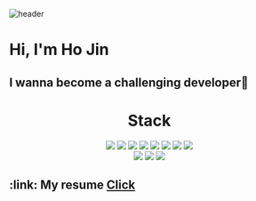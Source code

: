 ![header](https://capsule-render.vercel.app/api?type=egg&color=auto&height=200&section=header&text=Welcome&fontSize=50)

# Hi, I'm Ho Jin  
## I wanna become a challenging developer:rocket:


<!-- 기술 스택 box -->
<div align=center>
    <!-- box name -->
    <h1>Stack</h1>
    <!-- java -->
    <img src="https://img.shields.io/badge/JAVA-orange" />
    <!-- SpringBoot -->
    <img src="https://img.shields.io/badge/SpringBoot-6DB33F" />
    <!-- Spring MVC -->
    <img src="https://img.shields.io/badge/SpringMVC-green" />
    <!-- JPA -->
    <img src="https://img.shields.io/badge/JPA-black" />
    <!-- MyBatis -->
    <img src="https://img.shields.io/badge/MyBatis-ECD53F" />
    <!-- Mysql -->
    <img src="https://img.shields.io/badge/Mysql-4479A1" />
    <!-- MaraiDB -->
    <img src="https://img.shields.io/badge/MaraiDB-003545" />
    <!-- AWS -->
    <img src="https://img.shields.io/badge/AWS_EC2-FF9900" />
</div>
<!-- tool box -->
<div align=center>
    <!-- IntelliJ -->
    <img src="https://img.shields.io/badge/IntelliJ-000000" />
    <!-- VS Code -->
    <img src="https://img.shields.io/badge/VS_Code-ECD53F" />
    <!-- Git -->
    <img src="https://img.shields.io/badge/Git-F05032" />
</div>

<!-- 이력서 boxx -->
<div>
    <h2>
    :link: My resume <a href="https://puzzled-detail-b29.notion.site/48d0b511fa46449d80c3d8fcbcd254a6">Click</a>
    </h2>
</div>


<!--
**coderwin/coderwin** is a ✨ _special_ ✨ repository because its `README.md` (this file) appears on your GitHub profile.

Here are some ideas to get you started:

- 🔭 I’m currently working on ...
- 🌱 I’m currently learning ...
- 👯 I’m looking to collaborate on ...
- 🤔 I’m looking for help with ...
- 💬 Ask me about ...
- 📫 How to reach me: ...
- 😄 Pronouns: ...
- ⚡ Fun fact: ...
-->
